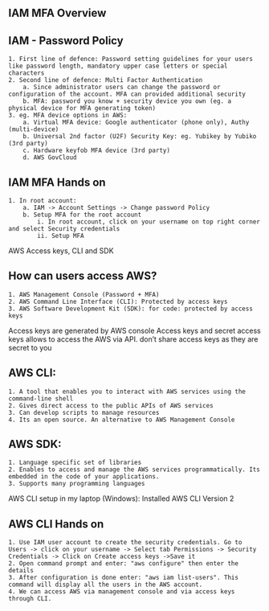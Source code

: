 ## IAM MFA Overview

## IAM - Password Policy
	1. First line of defence: Password setting guidelines for your users like password length, mandatory upper case letters or special characters
	2. Second line of defence: Multi Factor Authentication
		a. Since administrator users can change the password or configuration of the account. MFA can provided additional security
		b. MFA: password you know + security device you own (eg. a physical device for MFA generating token)
	3. eg. MFA device options in AWS:
		a. Virtual MFA device: Google authenticator (phone only), Authy (multi-device)
		b. Universal 2nd factor (U2F) Security Key: eg. Yubikey by Yubiko (3rd party)
		c. Hardware keyfob MFA device (3rd party)
		d. AWS GovCloud

## IAM MFA Hands on

	1. In root account:
		a. IAM -> Account Settings -> Change password Policy
		b. Setup MFA for the root account
			i. In root account, click on your username on top right corner and select Security credentials
			ii. Setup MFA

AWS Access keys, CLI and SDK

## How can users access AWS?
	1. AWS Management Console (Password + MFA)
	2. AWS Command Line Interface (CLI): Protected by access keys
	3. AWS Software Development Kit (SDK): for code: protected by access keys
Access keys are generated by AWS console
Access keys and secret access keys allows to access the AWS via API. don’t share access keys as they are secret to you

## AWS CLI:
	1. A tool that enables you to interact with AWS services using the command-line shell
	2. Gives direct access to the public APIs of AWS services
	3. Can develop scripts to manage resources
	4. Its an open source. An alternative to AWS Management Console

## AWS SDK:
	1. Language specific set of libraries
	2. Enables to access and manage the AWS services programmatically. Its embedded in the code of your applications.
	3. Supports many programming languages

AWS CLI setup in my laptop (Windows):
Installed AWS CLI Version 2

## AWS CLI Hands on
	1. Use IAM user account to create the security credentials. Go to Users -> click on your username -> Select tab Permissions -> Security Credentials -> Click on Create access keys ->Save it
	2. Open command prompt and enter: "aws configure" then enter the details
	3. After configuration is done enter: "aws iam list-users". This command will display all the users in the AWS account.
	4. We can access AWS via management console and via access keys through CLI.

